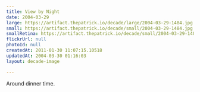 ```yaml
---
title: View by Night
date: 2004-03-29
large: https://artifact.thepatrick.io/decade/large/2004-03-29-1484.jpg
small: https://artifact.thepatrick.io/decade/small/2004-03-29-1484.jpg
smallRetina: https://artifact.thepatrick.io/decade/small/2004-03-29-1484@2x.jpg
flickrUrl: null
photoId: null
createdAt: 2011-01-30 11:07:15.10518
updatedAt: 2004-03-30 01:16:03
layout: decade-image

---
```

Around dinner time.
